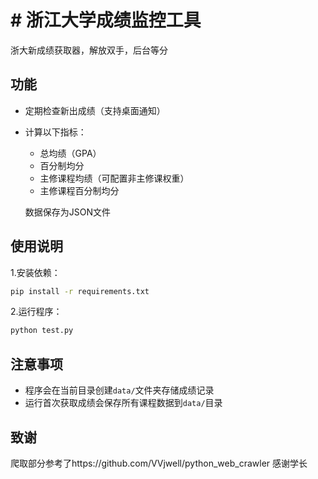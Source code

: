# # 浙江大学成绩监控工具
浙大新成绩获取器，解放双手，后台等分

## 功能
- 定期检查新出成绩（支持桌面通知）

- 计算以下指标：

  - 总均绩（GPA）
  - 百分制均分
  - 主修课程均绩（可配置非主修课权重）
  - 主修课程百分制均分

  数据保存为JSON文件

## 使用说明

1.安装依赖：

```bash
pip install -r requirements.txt
```

2.运行程序：

```bash
python test.py
```

## 注意事项

- 程序会在当前目录创建`data/`文件夹存储成绩记录
- 运行首次获取成绩会保存所有课程数据到`data/`目录

## 致谢

爬取部分参考了https://github.com/VVjwell/python_web_crawler 感谢学长
